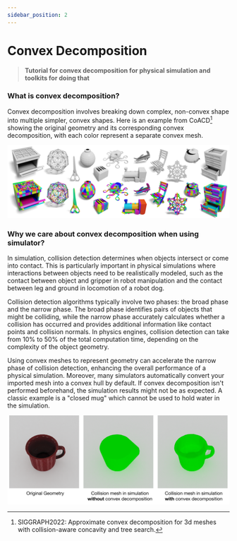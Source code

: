 ```yaml
---
sidebar_position: 2
---
```


# Convex Decomposition

> **Tutorial for convex decomposition for physical simulation and toolkits for doing that**

### What is convex decomposition?

Convex decomposition involves breaking down complex, non-convex shape into multiple simpler, convex shapes.
Here is an example from CoACD[^1]  showing the original geometry and its corresponding convex decomposition, with each
color represent a
separate convex mesh.

![coacd](imgs/convex_example.png)

### Why we care about convex decomposition when using simulator?

In simulation, collision detection determines when objects intersect or come into contact.
This is particularly important in physical simulations where interactions
between objects need to be realistically modeled, such as the contact between object and gripper in robot manipulation
and the contact between leg and ground in locomotion of a robot dog.

Collision detection algorithms typically involve two phases: the broad phase and the narrow phase. The broad phase
identifies pairs of objects that might be colliding, while the narrow phase accurately calculates whether a collision
has occurred and provides additional information like contact points and collision normals. In physics engines,
collision detection can take from 10% to 50% of the total computation time, depending on the
complexity of the object geometry.

Using convex meshes to represent geometry can accelerate the narrow phase of collision detection, enhancing
the overall performance of a physical simulation. Moreover, many simulators automatically convert your imported mesh
into a convex hull by default. If convex decomposition isn't performed beforehand, the simulation results might not be
as expected. A classic example is a "closed mug" which cannot be used to hold water in the simulation.

![mug example](imgs/mug_collision.svg)



[^1]: SIGGRAPH2022: Approximate convex decomposition for 3d meshes with collision-aware concavity and tree search.

